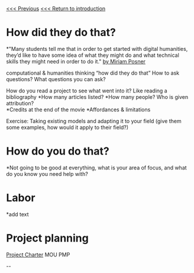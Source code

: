 
[<<< Previous](README.md)
[<<< Return to introduction](README.md)

# How did they do that? 

*"Many students tell me that in order to get started with digital humanities, they’d like to have some idea of what they might do and what technical skills they might need in order to do it." [by Miriam Posner](http://miriamposner.com/blog/how-did-they-make-that/   )

computational & humanities thinking “how did they do that”
How to ask questions? What questions you can ask?

How do you read a project to see what went into it?
Like reading a bibliography
*How many articles listed? 
*How many people? Who is given attribution? 	
*Credits at the end of the movie 
*Affordances & limitations 

Exercise: Taking existing models and adapting it to your field (give them some examples, how would it apply to their field?)

# How do you do that? 
*Not going to be good at everything, what is your area of focus, and what do you know you need help with?

# Labor
*add text


# Project planning 

[Project Charter](https://stewartvarner.com/2014/05/project-charter/) 
MOU
PMP

--
